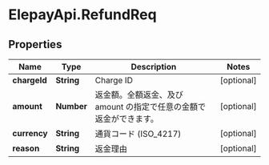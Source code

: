 # ElepayApi.RefundReq

## Properties

Name | Type | Description | Notes
------------ | ------------- | ------------- | -------------
**chargeId** | **String** | Charge ID | [optional] 
**amount** | **Number** | 返金額。全額返金、及び amount の指定で任意の金額で返金ができます。 | [optional] 
**currency** | **String** | 通貨コード (ISO_4217) | [optional] 
**reason** | **String** | 返金理由 | [optional] 


